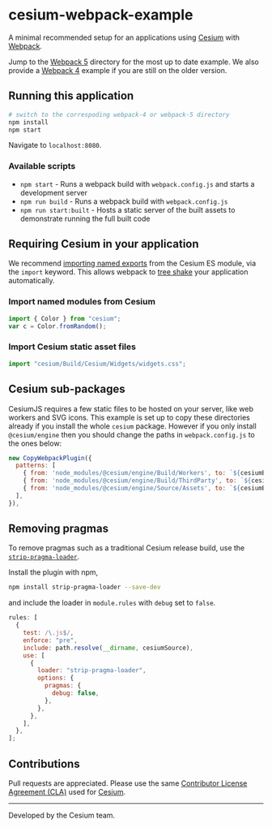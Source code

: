 # cesium-webpack-example

A minimal recommended setup for an applications using [Cesium](https://cesium.com) with [Webpack](https://webpack.js.org/concepts/).

Jump to the [Webpack 5](./webpack-5/) directory for the most up to date example. We also provide a [Webpack 4](./webpack-4/) example if you are still on the older version.

## Running this application

```sh
# switch to the correspoding webpack-4 or webpack-5 directory
npm install
npm start
```

Navigate to `localhost:8080`.

### Available scripts

- `npm start` - Runs a webpack build with `webpack.config.js` and starts a development server
- `npm run build` - Runs a webpack build with `webpack.config.js`
- `npm run start:built` - Hosts a static server of the built assets to demonstrate running the full built code

## Requiring Cesium in your application

We recommend [importing named exports](https://developer.mozilla.org/en-US/docs/Web/JavaScript/Reference/Statements/import) from the Cesium ES module, via the `import` keyword. This allows webpack to [tree shake](https://webpack.js.org/guides/tree-shaking/) your application automatically.

### Import named modules from Cesium

```js
import { Color } from "cesium";
var c = Color.fromRandom();
```

### Import Cesium static asset files

```js
import "cesium/Build/Cesium/Widgets/widgets.css";
```

## Cesium sub-packages

CesiumJS requires a few static files to be hosted on your server, like web workers and SVG icons. This example is set up to copy these directories already if you install the whole `cesium` package. However if you only install `@cesium/engine` then you should change the paths in `webpack.config.js` to the ones below:

```js
new CopyWebpackPlugin({
  patterns: [
    { from: 'node_modules/@cesium/engine/Build/Workers', to: `${cesiumBaseUrl}/Workers` },
    { from: 'node_modules/@cesium/engine/Build/ThirdParty', to: `${cesiumBaseUrl}/ThirdParty` },
    { from: 'node_modules/@cesium/engine/Source/Assets', to: `${cesiumBaseUrl}/Assets` },
  ],
}),
```

## Removing pragmas

To remove pragmas such as a traditional Cesium release build, use the [`strip-pragma-loader`](https://www.npmjs.com/package/strip-pragma-loader).

Install the plugin with npm,

```sh
npm install strip-pragma-loader --save-dev
```

and include the loader in `module.rules` with `debug` set to `false`.

```js
rules: [
  {
    test: /\.js$/,
    enforce: "pre",
    include: path.resolve(__dirname, cesiumSource),
    use: [
      {
        loader: "strip-pragma-loader",
        options: {
          pragmas: {
            debug: false,
          },
        },
      },
    ],
  },
];
```

## Contributions

Pull requests are appreciated. Please use the same [Contributor License Agreement (CLA)](https://github.com/CesiumGS/cesium/blob/master/CONTRIBUTING.md) used for [Cesium](https://cesium.com/).

---

Developed by the Cesium team.
